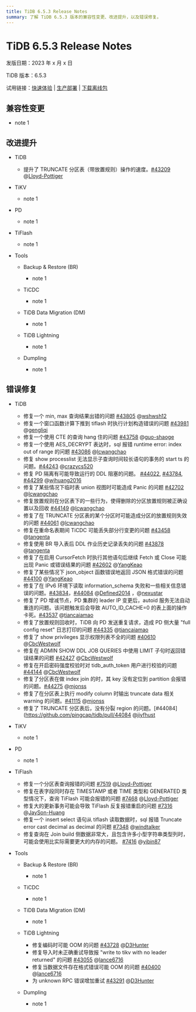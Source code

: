 ```yaml
---
title: TiDB 6.5.3 Release Notes
summary: 了解 TiDB 6.5.3 版本的兼容性变更、改进提升，以及错误修复。
---
```


# TiDB 6.5.3 Release Notes

发版日期：2023 年 x 月 x 日

TiDB 版本：6.5.3

试用链接：[快速体验](https://docs.pingcap.com/zh/tidb/v6.5/quick-start-with-tidb) | [生产部署](https://docs.pingcap.com/zh/tidb/v6.5/production-deployment-using-tiup) | [下载离线包](https://cn.pingcap.com/product-community/?version=v6.5.3#version-list)

## 兼容性变更

- note 1

## 改进提升

+ TiDB

    - 提升了 TRUNCATE 分区表（带放置规则）操作的速度。[#43209](https://github.com/pingcap/tidb/pull/43209) @[Lloyd-Pottiger](https://github.com/Lloyd-Pottiger)

+ TiKV

    - note 1

+ PD

    - note 1

+ TiFlash

    - note 1

+ Tools

    + Backup & Restore (BR)

        - note 1

    + TiCDC

        - note 1

    + TiDB Data Migration (DM)

        - note 1

    + TiDB Lightning

        - note 1

    + Dumpling

        - note 1

## 错误修复

+ TiDB

    - 修复一个 min, max 查询结果出错的问题  [#43805](https://github.com/pingcap/tidb/issues/43805) @[wshwsh12](https://github.com/wshwsh12)
    - 修复一个窗口函数计算下推到 tiflash 时执行计划构造错误的问题 [#43981](https://github.com/pingcap/tidb/issues/43981) @[gengliqi](https://github.com/gengliqi)
    - 修复一个使用 CTE 的查询 hang 住的问题 [#43758](https://github.com/pingcap/tidb/issues/43758) @[guo-shaoge](https://github.com/guo-shaoge)
    - 修复一个使用 AES_DECRYPT 表达时，sql 报错 runtime error: index out of range 的问题 [#43086](https://github.com/pingcap/tidb/issues/43086) @[lcwangchao](https://github.com/lcwangchao)
    - 修复 show processlist 无法显示子查询时间较长语句的事务的 start ts 的问题。[#44243](https://github.com/pingcap/tidb/pull/44243) @[crazycs520](https://github.com/crazycs520)
    - 修复 PD 隔离有可能导致运行的 DDL 阻塞的问题。 [#44022](https://github.com/pingcap/tidb/pull/44022), [#43784](https://github.com/pingcap/tidb/pull/43784), [#44299](https://github.com/pingcap/tidb/pull/44299) @[wjhuang2016](https://github.com/wjhuang2016) 
    - 修复了某些情况下临时表 union 视图时可能造成 Panic 的问题 [#42702](https://github.com/pingcap/tidb/pull/42702) @[lcwangchao](https://github.com/lcwangchao) 
    - 修复放置规则在分区表下的一些行为，使得删除的分区放置规则被正确设置以及回收 [#44149](https://github.com/pingcap/tidb/pull/44149) @[lcwangchao](https://github.com/lcwangchao) 
    - 修复了在 TRUNCATE 分区表的某个分区时可能造成分区的放置规则失效的问题 [#44061](https://github.com/pingcap/tidb/pull/44061) @[lcwangchao](https://github.com/lcwangchao) 
    - 修复在重命名表期间 TiCDC 可能丢失部分行变更的问题 [#43458](https://github.com/pingcap/tidb/pull/43458) @[tangenta](https://github.com/tangenta) 
    - 修复使用 BR 导入表后 DDL 作业历史记录丢失的问题 [#43878](https://github.com/pingcap/tidb/pull/43878) @[tangenta](https://github.com/tangenta) 
    - 修复了在启用 CursorFetch 时执行其他语句后继续 Fetch 或 Close 可能出现 Panic 或错误结果的问题 [#42602](https://github.com/pingcap/tidb/pull/42602) @[YangKeao](https://github.com/YangKeao) 
    - 修复了某些情况下 json_object 函数错误地返回 JSON 格式错误的问题 [#44100](https://github.com/pingcap/tidb/pull/44100) @[YangKeao](https://github.com/YangKeao) 
    - 修复了在 IPv6 环境下读取 information_schema 失败和一些相关信息错误的问题。[#43834](https://github.com/pingcap/tidb/pull/43834)，[#44084]([https://github.com/pingcap/tidb/pull/44084) @[Defined2014](](https://github.com/pingcap/tidb/pull/44084)@[Defined2014]()https://github.com/Defined2014) ，@[nexustar](https://github.com/nexustar)
    - 修复了 PD 增减节点，PD 集群的 leader IP 变更后，autoid 服务无法自动重连的问题。该问题触发后会导致 AUTO_ID_CACHE=0 的表上面的操作卡死。[#43537](https://github.com/pingcap/tidb/pull/43537) @[tiancaiamao](https://github.com/tiancaiamao) 
    - 修复了放置规则回收时，TiDB 向 PD 发送重复请求，造成 PD 侧大量 "full config reset" 日志打印的问题 [#44335](https://github.com/pingcap/tidb/pull/44335) @[tiancaiamao](https://github.com/tiancaiamao) 
    - 修复了 show privileges 显示权限列表不全的问题 [#40610](https://github.com/pingcap/tidb/pull/40610) @[CbcWestwolf](https://github.com/CbcWestwolf)
    - 修复在 ADMIN SHOW DDL JOB QUERIES 中使用 LIMIT 子句时返回错误结果的问题 [#42427](https://github.com/pingcap/tidb/pull/42427) @[CbcWestwolf](https://github.com/CbcWestwolf) 
    - 修复在开启密码强度校验时对 tidb_auth_token 用户进行校验的问题 [#44144](https://github.com/pingcap/tidb/pull/44144) @[CbcWestwolf](https://github.com/CbcWestwolf) 
    - 修复了分区表在做 index join 的时，其 key 没有定位到 partition 会报错的问题。[#44275](https://github.com/pingcap/tidb/pull/44275) @[mjonss](https://github.com/mjonss) 
    - 修复了在分区表上执行 modify column 时输出 truncate data 相关 warning 的问题。[#41115](https://github.com/pingcap/tidb/pull/41115)  @[mjonss](https://github.com/mjonss) 
    - 修复了 TRUNCATE 分区表后，没有分裂 region 的问题。[#44084](https://github.com/pingcap/tidb/pull/44084 @[jiyfhust](https://github.com/jiyfhust)

+ TiKV

    - note 1

+ PD

    - note 1

+ TiFlash

    - 修复一个分区表查询报错的问题 [#7519](https://github.com/pingcap/tiflash/issues/7519) @[Lloyd-Pottiger](https://github.com/Lloyd-Pottiger)
    - 修复在表字段同时存在 TIMESTAMP 或者 TIME 类型和 GENERATED 类型情况下，查询 TiFlash 可能会报错的问题 [#7468](https://github.com/pingcap/tiflash/issues/7468) @[Lloyd-Pottiger](https://github.com/Lloyd-Pottiger)
    - 修复大的更新事务可能会导致 TiFlash 反复报错重启的问题 [#7316](https://github.com/pingcap/tiflash/issues/7316) @[JaySon-Huang](https://github.com/JaySon-Huang)
    - 修复一个 insert select 语句从 tiflash 读取数据时，sql 报错 Truncate error cast decimal as decimal 的问题 [#7348](https://github.com/pingcap/tiflash/issues/7348) @[windtalker](https://github.com/windtalker)
   - 修复查询在 Join build 侧数据非常大，且包含许多小型字符串类型列时，可能会使用比实际需要更大的内存的问题。 [#7416](https://github.com/pingcap/tiflash/issues/7416) @[yibin87](https://github.com/yibin87)

+ Tools

    + Backup & Restore (BR)

        - note 1

    + TiCDC

        - note 1

    + TiDB Data Migration (DM)

        - note 1

    + TiDB Lightning

        - 修复编码时可能 OOM 的问题 [#43728](https://github.com/pingcap/tidb/issues/43728) @[D3Hunter](https://github.com/D3Hunter)
        - 修复导入时未正确重试导致报 "write to tikv with no leader returned" 的问题 [#43055](https://github.com/pingcap/tidb/issues/43055) @[lance6716](https://github.com/lance6716)
        - 修复当数据文件存在格式错误可能 OOM 的问题 [#40400](https://github.com/pingcap/tidb/issues/40400) @[lance6716](https://github.com/lance6716)
        - 为 unknown RPC 错误增加重试 [#43291](https://github.com/pingcap/tidb/issues/43291) @[D3Hunter](https://github.com/D3Hunter)

    + Dumpling

        - note 1
